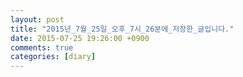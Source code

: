 ```yaml
---
layout: post
title: "2015년_7월_25일_오후_7시_26분에_저장한_글입니다."
date: 2015-07-25 19:26:00 +0900
comments: true 
categories: [diary] 
---
```


 
